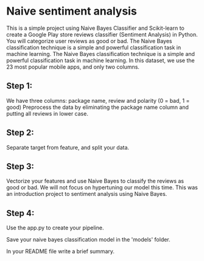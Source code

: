 # Naive sentiment analysis

This is a simple project using Naive Bayes Classifier and Scikit-learn to create a Google Play store reviews classifier (Sentiment Analysis) in Python. You will categorize user reviews as good or bad. The Naive Bayes classification technique is a simple and powerful classification task in machine learning. The Naive Bayes classification technique is a simple and powerful classification task in machine learning. In this dataset, we use the 23 most popular mobile apps, and only two columns.

## Step 1:

We have three columns: package name, review and polarity (0 = bad, 1 = good) Preprocess the data by eliminating the package name column and putting all reviews in lower case.

## Step 2:

Separate target from feature, and split your data.

## Step 3:

Vectorize your features and use Naive Bayes to classify the reviews as good or bad. We will not focus on hypertuning our model this time. This was an introduction project to sentiment analysis using Naive Bayes.

## Step 4:


Use the app.py to create your pipeline.

Save your naive bayes classification model in the 'models' folder.

In your README file write a brief summary.
